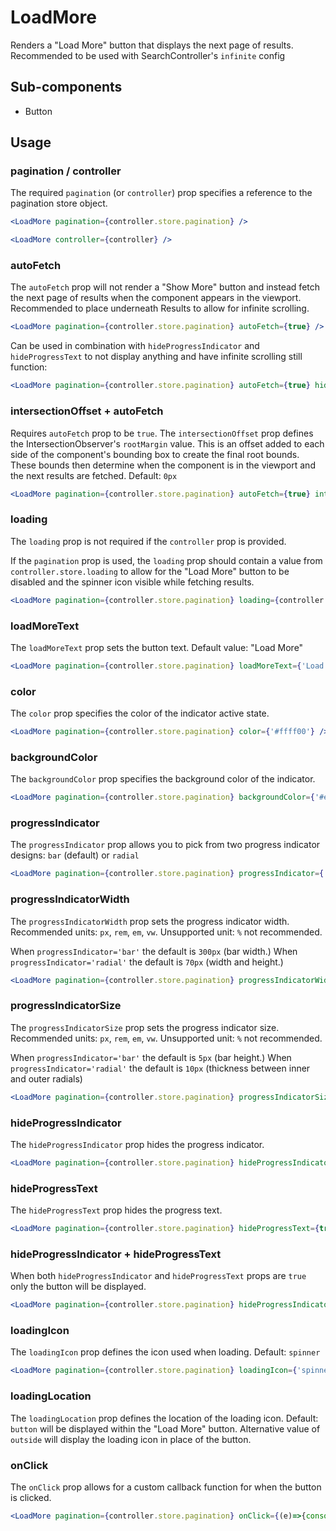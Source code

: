 # LoadMore

Renders a "Load More" button that displays the next page of results. Recommended to be used with SearchController's `infinite` config

## Sub-components
- Button

## Usage

### pagination / controller
The required `pagination` (or `controller`) prop specifies a reference to the pagination store object.

```jsx
<LoadMore pagination={controller.store.pagination} />
```

```jsx
<LoadMore controller={controller} />
```

### autoFetch
The `autoFetch` prop will not render a "Show More" button and instead fetch the next page of results when the component appears in the viewport. Recommended to place underneath Results to allow for infinite scrolling. 

```jsx
<LoadMore pagination={controller.store.pagination} autoFetch={true} />
```

Can be used in combination with `hideProgressIndicator` and `hideProgressText` to not display anything and have infinite scrolling still function:

```jsx
<LoadMore pagination={controller.store.pagination} autoFetch={true} hideProgressIndicator={true} hideProgressText={true} />
```

### intersectionOffset + autoFetch
Requires `autoFetch` prop to be `true`. The `intersectionOffset` prop defines the IntersectionObserver's `rootMargin` value. This is an offset added to each side of the component's bounding box to create the final root bounds. These bounds then determine when the component is in the viewport and the next results are fetched. Default: `0px`

```jsx
<LoadMore pagination={controller.store.pagination} autoFetch={true} intersectionOffset={'40px'} />
```

### loading
The `loading` prop is not required if the `controller` prop is provided.

If the `pagination` prop is used, the `loading` prop should contain a value from `controller.store.loading` to allow for the "Load More" button to be disabled and the spinner icon visible while fetching results.

```jsx
<LoadMore pagination={controller.store.pagination} loading={controller.store.loading} />
```

### loadMoreText
The `loadMoreText` prop sets the button text. Default value: "Load More"

```jsx
<LoadMore pagination={controller.store.pagination} loadMoreText={'Load More'} />
```

### color
The `color` prop specifies the color of the indicator active state.

```jsx
<LoadMore pagination={controller.store.pagination} color={'#ffff00'} />
```

### backgroundColor
The `backgroundColor` prop specifies the background color of the indicator.

```jsx
<LoadMore pagination={controller.store.pagination} backgroundColor={'#eeeeee'} />
```

### progressIndicator
The `progressIndicator` prop allows you to pick from two progress indicator designs: `bar` (default) or `radial`

```jsx
<LoadMore pagination={controller.store.pagination} progressIndicator={'bar'} />
```

### progressIndicatorWidth
The `progressIndicatorWidth` prop sets the progress indicator width. Recommended units: `px`, `rem`, `em`, `vw`. Unsupported unit: `%` not recommended. 

When `progressIndicator='bar'` the default is `300px` (bar width.) When `progressIndicator='radial'` the default is `70px` (width and height.)

```jsx
<LoadMore pagination={controller.store.pagination} progressIndicatorWidth={'300px'} />
```

### progressIndicatorSize
The `progressIndicatorSize` prop sets the progress indicator size. Recommended units: `px`, `rem`, `em`, `vw`. Unsupported unit: `%` not recommended. 

When `progressIndicator='bar'` the default is `5px` (bar height.) When `progressIndicator='radial'` the default is `10px` (thickness between inner and outer radials)

```jsx
<LoadMore pagination={controller.store.pagination} progressIndicatorSize={'5px'} />
```

### hideProgressIndicator
The `hideProgressIndicator` prop hides the progress indicator.

```jsx
<LoadMore pagination={controller.store.pagination} hideProgressIndicator={true} />
```

### hideProgressText
The `hideProgressText` prop hides the progress text.

```jsx
<LoadMore pagination={controller.store.pagination} hideProgressText={true} />
```

### hideProgressIndicator + hideProgressText
When both `hideProgressIndicator` and `hideProgressText` props are `true` only the button will be displayed.

```jsx
<LoadMore pagination={controller.store.pagination} hideProgressIndicator={true} hideProgressText={true} />
```

### loadingIcon
The `loadingIcon` prop defines the icon used when loading. Default: `spinner`

```jsx
<LoadMore pagination={controller.store.pagination} loadingIcon={'spinner'} />
```

### loadingLocation
The `loadingLocation` prop defines the location of the loading icon. Default: `button` will be displayed within the "Load More" button. Alternative value of `outside` will display the loading icon in place of the button.

### onClick
The `onClick` prop allows for a custom callback function for when the button is clicked.

```jsx
<LoadMore pagination={controller.store.pagination} onClick={(e)=>{console.log(e)}} />
```

